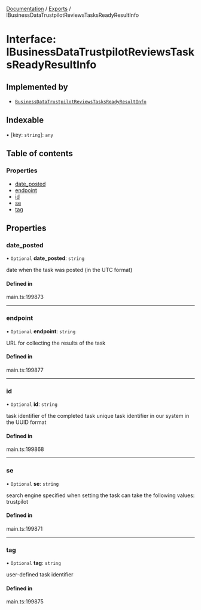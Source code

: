 [Documentation](../README.md) / [Exports](../modules.md) / IBusinessDataTrustpilotReviewsTasksReadyResultInfo

# Interface: IBusinessDataTrustpilotReviewsTasksReadyResultInfo

## Implemented by

- [`BusinessDataTrustpilotReviewsTasksReadyResultInfo`](../classes/BusinessDataTrustpilotReviewsTasksReadyResultInfo.md)

## Indexable

▪ [key: `string`]: `any`

## Table of contents

### Properties

- [date\_posted](IBusinessDataTrustpilotReviewsTasksReadyResultInfo.md#date_posted)
- [endpoint](IBusinessDataTrustpilotReviewsTasksReadyResultInfo.md#endpoint)
- [id](IBusinessDataTrustpilotReviewsTasksReadyResultInfo.md#id)
- [se](IBusinessDataTrustpilotReviewsTasksReadyResultInfo.md#se)
- [tag](IBusinessDataTrustpilotReviewsTasksReadyResultInfo.md#tag)

## Properties

### date\_posted

• `Optional` **date\_posted**: `string`

date when the task was posted (in the UTC format)

#### Defined in

main.ts:199873

___

### endpoint

• `Optional` **endpoint**: `string`

URL for collecting the results of the task

#### Defined in

main.ts:199877

___

### id

• `Optional` **id**: `string`

task identifier of the completed task
unique task identifier in our system in the UUID format

#### Defined in

main.ts:199868

___

### se

• `Optional` **se**: `string`

search engine specified when setting the task
can take the following values: trustpilot

#### Defined in

main.ts:199871

___

### tag

• `Optional` **tag**: `string`

user-defined task identifier

#### Defined in

main.ts:199875
